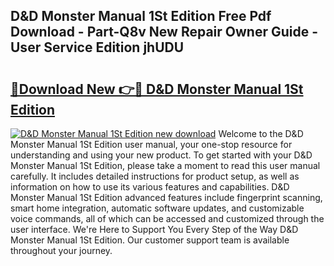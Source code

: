 ## D&D Monster Manual 1St Edition Free Pdf Download - Part-Q8v New Repair Owner Guide - User Service Edition jhUDU

# <h2><a href="http://bc13470.oget.top/?id=D%26D+Monster+Manual+1St+Edition">🔗Download New 👉🔴 D&D Monster Manual 1St Edition</a></h2>

[![D&D Monster Manual 1St Edition new download](https://i.imgur.com/5g1atiW.png)](http://bc13470.oget.top/?id=D%26D+Monster+Manual+1St+Edition)
Welcome to the D&D Monster Manual 1St Edition user manual, your one-stop resource for understanding and using your new product. To get started with your D&D Monster Manual 1St Edition, please take a moment to read this user manual carefully. It includes detailed instructions for product setup, as well as information on how to use its various features and capabilities. D&D Monster Manual 1St Edition advanced features include fingerprint scanning, smart home integration, automatic software updates, and customizable voice commands, all of which can be accessed and customized through the user interface. We're Here to Support You Every Step of the Way D&D Monster Manual 1St Edition. Our customer support team is available throughout your journey.
